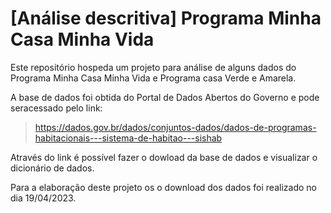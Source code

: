 # [Análise descritiva] Programa Minha Casa Minha Vida
Este repositório hospeda um projeto para análise de alguns dados do Programa Minha Casa Minha Vida e Programa casa Verde e Amarela.

A base de dados foi obtida do Portal de Dados Abertos do Governo e pode seracessado pelo link:
> https://dados.gov.br/dados/conjuntos-dados/dados-de-programas-habitacionais---sistema-de-habitao---sishab

Através do link é possível fazer o dowload da base de dados e visualizar o dicionário de dados.

Para a elaboração deste projeto os o download dos dados foi realizado no dia 19/04/2023.

